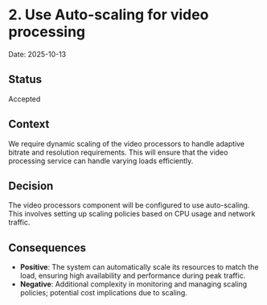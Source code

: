 # 2. Use Auto-scaling for video processing

Date: 2025-10-13

## Status

Accepted

## Context

We require dynamic scaling of the video processors to handle adaptive bitrate and resolution requirements. This will ensure that the video processing service can handle varying loads efficiently.

## Decision

The video processors component will be configured to use auto-scaling. This involves setting up scaling policies based on CPU usage and network traffic.

## Consequences

* **Positive**: The system can automatically scale its resources to match the load, ensuring high availability and performance during peak traffic.
* **Negative**: Additional complexity in monitoring and managing scaling policies; potential cost implications due to scaling.